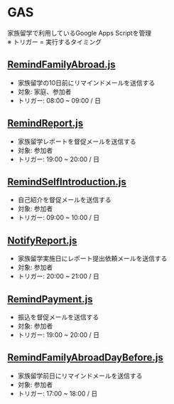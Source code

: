# GAS

家族留学で利用しているGoogle Apps Scriptを管理  
※ トリガー = 実行するタイミング

## [RemindFamilyAbroad.js](RemindFamilyAbroad.js)
- 家族留学の10日前にリマインドメールを送信する
- 対象: 家庭、参加者
- トリガー: 08:00 ~ 09:00 / 日

## [RemindReport.js](RemindReport.js)
- 家族留学レポートを督促メールを送信する
- 対象: 参加者
- トリガー: 19:00 ~ 20:00 / 日
 
## [RemindSelfIntroduction.js](RemindSelfIntroduction.js)
- 自己紹介を督促メールを送信する
- 対象: 参加者
- トリガー: 09:00 ~ 10:00 / 日

## [NotifyReport.js](NotifyReport.js)
- 家族留学実施日にレポート提出依頼メールを送信する
- 対象: 参加者
- トリガー: 20:00 ~ 21:00 / 日

## [RemindPayment.js](RemindPayment.js)
- 振込を督促メールを送信する
- 対象: 参加者
- トリガー: 19:00 ~ 20:00 / 日

## [RemindFamilyAbroadDayBefore.js](RemindFamilyAbroadDayBefore.js)
- 家族留学前日にリマインドメールを送信する
- 対象: 参加者
- トリガー: 17:00 ~ 18:00 / 日
    
